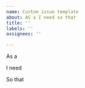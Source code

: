 ```yaml
---
name: Custom issue template
about: AS a I need so that
title: ''
labels: ''
assignees: ''

---
```


As a 

I need

So that
